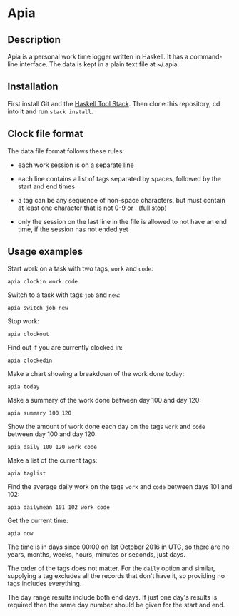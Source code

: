 # Apia
## Description
Apia is a personal work time logger written in Haskell.  It has a command-line interface.  The data is kept in a plain text file at ~/.apia.

## Installation

First install Git and the [Haskell Tool Stack](https://docs.haskellstack.org/en/stable/README/).  Then clone this repository, cd into it and run ```stack install```.

## Clock file format

The data file format follows these rules:

+ each work session is on a separate line

+ each line contains a list of tags separated by spaces, followed by the start and end times

+ a tag can be any sequence of non-space characters, but must contain at least one character that is not 0-9 or . (full stop)

+ only the session on the last line in the file is allowed to not have an end time, if the session has not ended yet

## Usage examples

Start work on a task with two tags, `work` and `code`:

```apia clockin work code```

Switch to a task with tags `job` and `new`:

```apia switch job new```

Stop work:

```apia clockout```

Find out if you are currently clocked in:

```apia clockedin```

Make a chart showing a breakdown of the work done today:

```apia today```

Make a summary of the work done between day 100 and day 120:

```apia summary 100 120```

Show the amount of work done each day on the tags `work` and `code` between day 100 and day 120:

```apia daily 100 120 work code```

Make a list of the current tags:

```apia taglist```

Find the average daily work on the tags `work` and `code` between days 101 and 102:

```apia dailymean 101 102 work code```

Get the current time:

```apia now```

The time is in days since 00:00 on 1st October 2016 in UTC, so there are no years, months, weeks, hours, minutes or seconds, just days.

The order of the tags does not matter.  For the `daily` option and similar, supplying a tag excludes all the records that don't have it, so providing no tags includes everything.

The day range results include both end days.  If just one day's results is required then the same day number should be given for the start and end.
